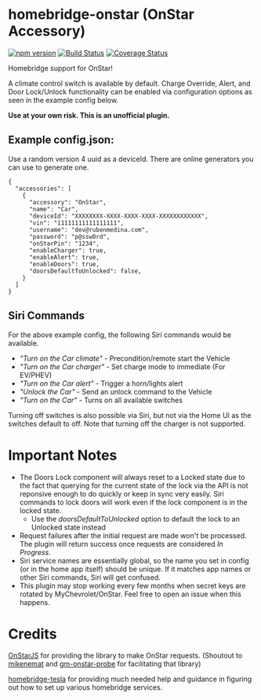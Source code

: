 # homebridge-onstar (OnStar Accessory)

[![npm version](https://badge.fury.io/js/homebridge-onstar.svg)](https://badge.fury.io/js/homebridge-onstar)
[![Build Status](https://travis-ci.org/samrum/homebridge-onstar.svg?branch=master)](https://travis-ci.org/samrum/homebridge-onstar)
[![Coverage Status](https://coveralls.io/repos/github/samrum/homebridge-onstar/badge.svg?branch=master)](https://coveralls.io/github/samrum/homebridge-onstar?branch=master)

Homebridge support for OnStar!

A climate control switch is available by default. Charge Override, Alert, and Door Lock/Unlock functionality can be enabled via configuration options as seen in the example config below.

**Use at your own risk. This is an unofficial plugin.**

## Example config.json:

Use a random version 4 uuid as a deviceId. There are online generators you can use to generate one.

    {
      "accessories": [
        {
          "accessory": "OnStar",
          "name": "Car",
          "deviceId": "XXXXXXXX-XXXX-XXXX-XXXX-XXXXXXXXXXXX",
          "vin": "11111111111111111",
          "username": "dev@rubenmedina.com",
          "password": "p@ssw0rd",
          "onStarPin": "1234",
          "enableCharger": true,
          "enableAlert": true,
          "enableDoors": true,
          "doorsDefaultToUnlocked": false,
        }
      ]
    }

## Siri Commands
For the above example config, the following Siri commands would be available. 
- _"Turn on the Car climate"_ - Precondition/remote start the Vehicle
- _"Turn on the Car charger"_ - Set charge mode to immediate (For EV/PHEV)
- _"Turn on the Car alert"_ - Trigger a horn/lights alert 
- _"Unlock the Car"_ - Send an unlock command to the Vehicle
- _"Turn on the Car"_ - Turns on all available switches 

Turning off switches is also possible via Siri, but not via the Home UI as the switches default to off.
Note that turning off the charger is not supported.

# Important Notes
- The Doors Lock component will always reset to a Locked state due to the fact that querying for the current state of the lock via the API is not reponsive enough to do quickly or keep in sync very easily. Siri commands to lock doors will work even if the lock component is in the locked state.
  - Use the _doorsDefaultToUnlocked_ option to default the lock to an Unlocked state instead
- Request failures after the initial request are made won't be processed. The plugin will return success once requests are considered _In Progress_. 
- Siri service names are essentially global, so the name you set in config (or in the home app itself) should be unique. If it matches app names or other Siri commands, Siri will get confused.
- This plugin may stop working every few months when secret keys are rotated by MyChevrolet/OnStar. Feel free to open an issue when this happens.

# Credits
[OnStarJS](https://github.com/samrum/OnStarJS) for providing the library to make OnStar requests. (Shoutout to [mikenemat](https://github.com/mikenemat/) and [gm-onstar-probe](https://github.com/mikenemat/gm-onstar-probe) for facilitating that library)

[homebridge-tesla](https://github.com/nfarina/homebridge-tesla) for providing much needed help and guidance in figuring out how to set up various homebridge services.
